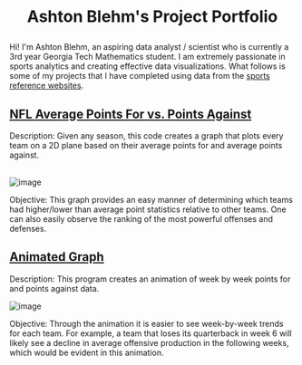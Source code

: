 # <p align = "center">Ashton Blehm's Project Portfolio </p>
Hi! I'm Ashton Blehm, an aspiring data analyst / scientist who is currently a 3rd year Georgia Tech Mathematics student. I am extremely passionate in sports analytics and creating effective data visualizations. What follows is some of my projects that I have completed using data from the [sports reference websites](sports-reference.com). 
<!-- Description <br /> -->

## [NFL Average Points For vs. Points Against](https://github.com/ashtoncb12/NFLStats/tree/main/Points%20Scored%20vs%20Points%20Allowed%20NFL)
Description: Given any season, this code creates a graph that plots every team on a 2D plane based on their average points for and average points against. <br /> <br />

![image](https://user-images.githubusercontent.com/76540457/195468565-f37042b2-6a46-406c-9504-19c555252110.png)


Objective: This graph provides an easy manner of determining which teams had higher/lower than average point statistics relative to other teams. One can also easily observe the ranking of the most powerful offenses and defenses.

## [Animated Graph](https://github.com/ashtoncb12/NFLStats/tree/main/Animated%20Points%20Scored%20vs%20Points%20Against%20NFL)
Description: This program creates an animation of week by week points for and points against data. 

![image](https://user-images.githubusercontent.com/76540457/195468618-2fc80cc1-fbe8-4960-aeb4-38bb28327a7b.png)


Objective: Through the animation it is easier to see week-by-week trends for each team. For example, a team that loses its quarterback in week 6 will likely see a decline in average offensive production in the following weeks, which would be evident in this animation. 
